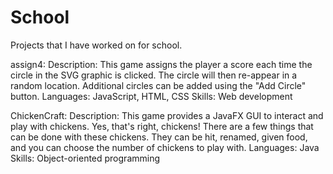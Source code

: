 # School
Projects that I have worked on for school.

assign4: 
Description: 
  This game assigns the player a score each time the circle in the SVG graphic is clicked. The
  circle will then re-appear in a random location. Additional circles can be added using the "Add
  Circle" button.
Languages:
  JavaScript, HTML, CSS
Skills:
  Web development
  
ChickenCraft:
Description:
  This game provides a JavaFX GUI to interact and play with chickens. Yes, that's right, chickens! 
  There are a few things that can be done with these chickens. They can be hit, renamed, given food,
  and you can choose the number of chickens to play with. 
Languages:
  Java
Skills:
  Object-oriented programming
